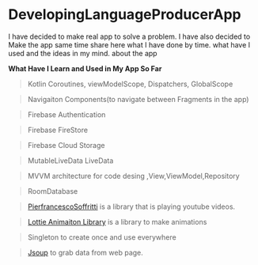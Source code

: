 # DevelopingLanguageProducerApp
I have decided to make real app to solve a problem. I have also decided to Make the app same time share here what I have done by time. what have I used and the ideas in my mind. about the app 

**What Have I Learn and Used in My App So Far**
> Kotlin Coroutines, viewModelScope, Dispatchers, GlobalScope

> Navigaiton Components(to navigate between Fragments in the app)

> Firebase Authentication

> Firebase FireStore

> Firebase Cloud Storage

> MutableLiveData  LiveData

> MVVM architecture for code desing ,View,ViewModel,Repository

>RoomDatabase

>[PierfrancescoSoffritti](https://github.com/PierfrancescoSoffritti/android-youtube-player) is a library that is playing youtube videos. 

> [Lottie Animaiton Library](https://github.com/airbnb/lottie-android) is a library to make animations 

> Singleton to create once and use everywhere

> [Jsoup](https://jsoup.org/download) to grab data from web page. 
